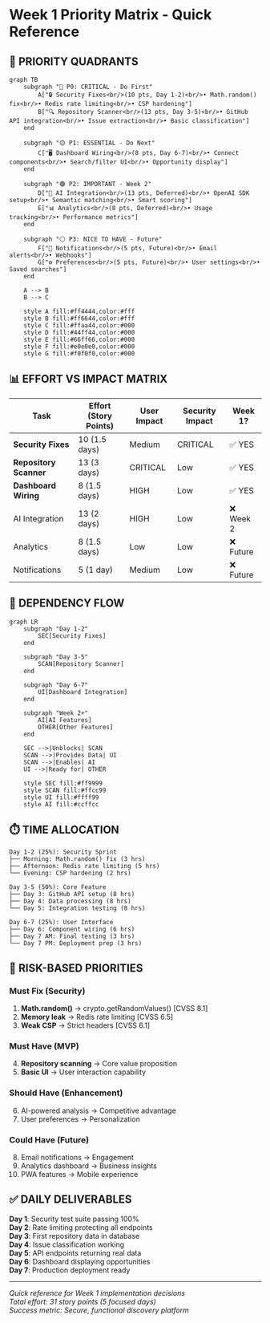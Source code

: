 # Week 1 Priority Matrix - Quick Reference

## 🎯 PRIORITY QUADRANTS

```mermaid
graph TB
    subgraph "🔴 P0: CRITICAL - Do First"
        A["🔒 Security Fixes<br/>(10 pts, Day 1-2)<br/>• Math.random() fix<br/>• Redis rate limiting<br/>• CSP hardening"]
        B["🔍 Repository Scanner<br/>(13 pts, Day 3-5)<br/>• GitHub API integration<br/>• Issue extraction<br/>• Basic classification"]
    end
    
    subgraph "🟡 P1: ESSENTIAL - Do Next"
        C["🖥️ Dashboard Wiring<br/>(8 pts, Day 6-7)<br/>• Connect components<br/>• Search/filter UI<br/>• Opportunity display"]
    end
    
    subgraph "🟢 P2: IMPORTANT - Week 2"
        D["🤖 AI Integration<br/>(13 pts, Deferred)<br/>• OpenAI SDK setup<br/>• Semantic matching<br/>• Smart scoring"]
        E["📊 Analytics<br/>(8 pts, Deferred)<br/>• Usage tracking<br/>• Performance metrics"]
    end
    
    subgraph "⚪ P3: NICE TO HAVE - Future"
        F["📧 Notifications<br/>(5 pts, Future)<br/>• Email alerts<br/>• Webhooks"]
        G["⚙️ Preferences<br/>(5 pts, Future)<br/>• User settings<br/>• Saved searches"]
    end
    
    A --> B
    B --> C
    
    style A fill:#ff4444,color:#fff
    style B fill:#ff6644,color:#fff
    style C fill:#ffaa44,color:#000
    style D fill:#44ff44,color:#000
    style E fill:#66ff66,color:#000
    style F fill:#e0e0e0,color:#000
    style G fill:#f0f0f0,color:#000
```

## 📊 EFFORT VS IMPACT MATRIX

| Task | Effort (Story Points) | User Impact | Security Impact | Week 1? |
|------|---------------------|------------|-----------------|---------|
| **Security Fixes** | 10 (1.5 days) | Medium | CRITICAL | ✅ YES |
| **Repository Scanner** | 13 (3 days) | CRITICAL | Low | ✅ YES |
| **Dashboard Wiring** | 8 (1.5 days) | HIGH | Low | ✅ YES |
| AI Integration | 13 (2 days) | HIGH | Low | ❌ Week 2 |
| Analytics | 8 (1.5 days) | Low | Low | ❌ Future |
| Notifications | 5 (1 day) | Medium | Low | ❌ Future |

## 🚦 DEPENDENCY FLOW

```mermaid
graph LR
    subgraph "Day 1-2"
        SEC[Security Fixes]
    end
    
    subgraph "Day 3-5"
        SCAN[Repository Scanner]
    end
    
    subgraph "Day 6-7"
        UI[Dashboard Integration]
    end
    
    subgraph "Week 2+"
        AI[AI Features]
        OTHER[Other Features]
    end
    
    SEC -->|Unblocks| SCAN
    SCAN -->|Provides Data| UI
    SCAN -->|Enables| AI
    UI -->|Ready for| OTHER
    
    style SEC fill:#ff9999
    style SCAN fill:#ffcc99
    style UI fill:#ffff99
    style AI fill:#ccffcc
```

## ⏱️ TIME ALLOCATION

```
Day 1-2 (25%): Security Sprint
├── Morning: Math.random() fix (3 hrs)
├── Afternoon: Redis rate limiting (5 hrs)
└── Evening: CSP hardening (2 hrs)

Day 3-5 (50%): Core Feature
├── Day 3: GitHub API setup (8 hrs)
├── Day 4: Data processing (8 hrs)
└── Day 5: Integration testing (8 hrs)

Day 6-7 (25%): User Interface
├── Day 6: Component wiring (6 hrs)
├── Day 7 AM: Final testing (3 hrs)
└── Day 7 PM: Deployment prep (3 hrs)
```

## 🎲 RISK-BASED PRIORITIES

### Must Fix (Security)

1. **Math.random()** → crypto.getRandomValues() [CVSS 8.1]
2. **Memory leak** → Redis rate limiting [CVSS 6.5]
3. **Weak CSP** → Strict headers [CVSS 6.1]

### Must Have (MVP)

4. **Repository scanning** → Core value proposition
5. **Basic UI** → User interaction capability

### Should Have (Enhancement)

6. AI-powered analysis → Competitive advantage
7. User preferences → Personalization

### Could Have (Future)

8. Email notifications → Engagement
9. Analytics dashboard → Business insights
10. PWA features → Mobile experience

## ✅ DAILY DELIVERABLES

**Day 1**: Security test suite passing 100%  
**Day 2**: Rate limiting protecting all endpoints  
**Day 3**: First repository data in database  
**Day 4**: Issue classification working  
**Day 5**: API endpoints returning real data  
**Day 6**: Dashboard displaying opportunities  
**Day 7**: Production deployment ready

---

*Quick reference for Week 1 implementation decisions*  
*Total effort: 31 story points (5 focused days)*  
*Success metric: Secure, functional discovery platform*
